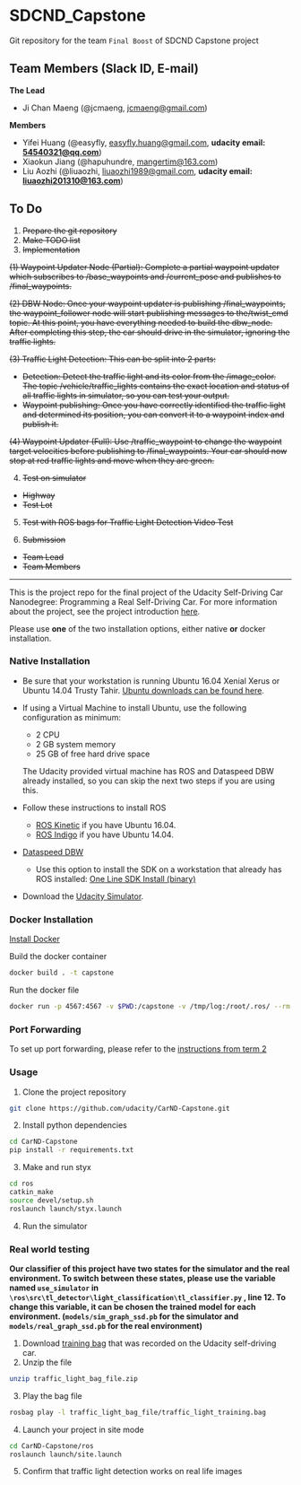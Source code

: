 # SDCND_Capstone
Git repository for the team `Final Boost` of SDCND Capstone project

## Team Members (Slack ID, E-mail)
**The Lead**
- Ji Chan Maeng (@jcmaeng, jcmaeng@gmail.com)

**Members**
- Yifei Huang (@easyfly, easyfly.huang@gmail.com, **udacity email: 54540321@qq.com**)
- Xiaokun Jiang (@hapuhundre, mangertim@163.com)
- Liu Aozhi (@liuaozhi, liuaozhi1989@gmail.com, **udacity email: liuaozhi201310@163.com**)

## To Do
1. ~~Prepare the git repository~~
2. ~~Make TODO list~~
3. ~~Implementation~~

~~(1) Waypoint Updater Node (Partial): Complete a partial waypoint
updater which subscribes to /base_waypoints and /current_pose and
publishes to /final_waypoints.~~

~~(2) DBW Node: Once your waypoint updater is publishing
/final_waypoints, the waypoint_follower node will start publishing
messages to the/twist_cmd topic. At this point, you have everything
needed to build the dbw_node. After completing this step, the car
should drive in the simulator, ignoring the traffic lights.~~

~~(3) Traffic Light Detection: This can be split into 2 parts:~~
- ~~Detection: Detect the traffic light and its color from the
/image_color. The topic /vehicle/traffic_lights contains the exact
location and status of all traffic lights in simulator, so you can
test your output.~~
- ~~Waypoint publishing: Once you have correctly identified the
traffic light and determined its position, you can convert it to a
waypoint index and publish it.~~

~~(4) Waypoint Updater (Full): Use /traffic_waypoint to change the
waypoint target velocities before publishing to /final_waypoints. Your
car should now stop at red traffic lights and move when they are
green.~~

4. ~~Test on simulator~~
- ~~Highway~~
- ~~Test Lot~~

5. ~~Test with ROS bags for Traffic Light Detection Video Test~~

6. ~~Submission~~
- ~~Team Lead~~
- ~~Team Members~~

--------
This is the project repo for the final project of the Udacity Self-Driving Car Nanodegree: Programming a Real Self-Driving Car. For more information about the project, see the project introduction [here](https://classroom.udacity.com/nanodegrees/nd013/parts/6047fe34-d93c-4f50-8336-b70ef10cb4b2/modules/e1a23b06-329a-4684-a717-ad476f0d8dff/lessons/462c933d-9f24-42d3-8bdc-a08a5fc866e4/concepts/5ab4b122-83e6-436d-850f-9f4d26627fd9).

Please use **one** of the two installation options, either native **or** docker installation.

### Native Installation

* Be sure that your workstation is running Ubuntu 16.04 Xenial Xerus or Ubuntu 14.04 Trusty Tahir. [Ubuntu downloads can be found here](https://www.ubuntu.com/download/desktop).
* If using a Virtual Machine to install Ubuntu, use the following configuration as minimum:
  * 2 CPU
  * 2 GB system memory
  * 25 GB of free hard drive space

  The Udacity provided virtual machine has ROS and Dataspeed DBW already installed, so you can skip the next two steps if you are using this.

* Follow these instructions to install ROS
  * [ROS Kinetic](http://wiki.ros.org/kinetic/Installation/Ubuntu) if you have Ubuntu 16.04.
  * [ROS Indigo](http://wiki.ros.org/indigo/Installation/Ubuntu) if you have Ubuntu 14.04.
* [Dataspeed DBW](https://bitbucket.org/DataspeedInc/dbw_mkz_ros)
  * Use this option to install the SDK on a workstation that already has ROS installed: [One Line SDK Install (binary)](https://bitbucket.org/DataspeedInc/dbw_mkz_ros/src/81e63fcc335d7b64139d7482017d6a97b405e250/ROS_SETUP.md?fileviewer=file-view-default)
* Download the [Udacity Simulator](https://github.com/udacity/CarND-Capstone/releases).

### Docker Installation
[Install Docker](https://docs.docker.com/engine/installation/)

Build the docker container
```bash
docker build . -t capstone
```

Run the docker file
```bash
docker run -p 4567:4567 -v $PWD:/capstone -v /tmp/log:/root/.ros/ --rm -it capstone
```

### Port Forwarding
To set up port forwarding, please refer to the [instructions from term 2](https://classroom.udacity.com/nanodegrees/nd013/parts/40f38239-66b6-46ec-ae68-03afd8a601c8/modules/0949fca6-b379-42af-a919-ee50aa304e6a/lessons/f758c44c-5e40-4e01-93b5-1a82aa4e044f/concepts/16cf4a78-4fc7-49e1-8621-3450ca938b77)

### Usage

1. Clone the project repository
```bash
git clone https://github.com/udacity/CarND-Capstone.git
```

2. Install python dependencies
```bash
cd CarND-Capstone
pip install -r requirements.txt
```
3. Make and run styx
```bash
cd ros
catkin_make
source devel/setup.sh
roslaunch launch/styx.launch
```
4. Run the simulator

### Real world testing

**Our classifier of this project have two states for the simulator and the real environment. To switch between these states, please use the variable named `use_simulator` in `\ros\src\tl_detector\light_classification\tl_classifier.py` , line 12. To change this variable, it can be chosen the trained model for each environment. (`models/sim_graph_ssd.pb` for the simulator and `models/real_graph_ssd.pb` for the real environment)**

1. Download [training bag](https://s3-us-west-1.amazonaws.com/udacity-selfdrivingcar/traffic_light_bag_file.zip) that was recorded on the Udacity self-driving car.
2. Unzip the file
```bash
unzip traffic_light_bag_file.zip
```
3. Play the bag file
```bash
rosbag play -l traffic_light_bag_file/traffic_light_training.bag
```
4. Launch your project in site mode
```bash
cd CarND-Capstone/ros
roslaunch launch/site.launch
```
5. Confirm that traffic light detection works on real life images
